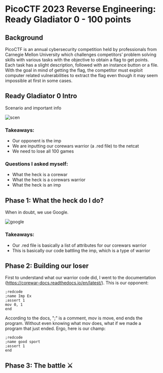 # PicoCTF 2023 Reverse Engineering: Ready Gladiator 0 - 100 points

## Background
PicoCTF is an annual cybersecurity competition held by professionals from Carnegie Mellon University which challenges competitors’ problem solving skills with various tasks with the objective to obtain a flag to get points. Each task has a slight description, followed with an instance button or a file. With the goal in mind of getting the flag, the competitor must exploit computer related vulnerabilities to extract the flag even though it may seem impossible at first in some cases.

## Ready Gladiator 0 Intro
Scenario and important info

![scen](https://cdn.discordapp.com/attachments/803021452797411348/1087117731255570645/image.png)

### Takeaways:
* Our opponent is the imp
* We are inputting our corewars warrior (a .red file) to the netcat
* We need to lose all 100 games

### Questions I asked myself:
* What the heck is a corewar
* What the heck is a corewars warrior
* What the heck is an imp

## Phase 1: What the heck do I do?
When in doubt, we use Google.

![google](https://cdn.discordapp.com/attachments/803021452797411348/1087118842913902632/image.png)

### Takeaways:
* Our .red file is basically a list of attributes for our corewars warrior
* This is basically our code battling the imp, which is a type of warrior

## Phase 2: Building our loser
First to understand what our warrior code did, I went to the documentation (https://corewar-docs.readthedocs.io/en/latest/). This is our opponent:
```
;redcode
;name Imp Ex
;assert 1
mov 0, 1
end
```
According to the docs, ";" is a comment, mov is move, end ends the program. Without even knowing what mov does, what if we made a program that just ended. Ergo, here is our champ:
```
;redcode
;name good sport
;assert 1
end
```

## Phase 3: The battle ⚔️


